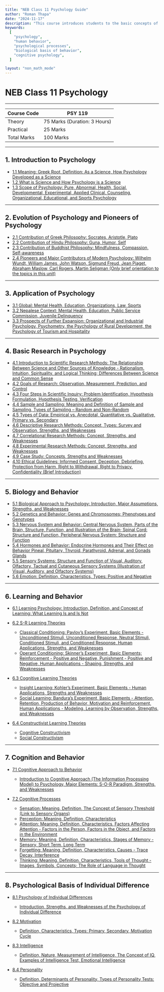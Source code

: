 ```yaml
---
title: "NEB Class 11 Psychology Guide"
author: "Roman Thapa"
date: "2024-11-17"
description: "This course introduces students to the basic concepts of psychology, including the study of human behavior, psychological processes, and the biological basis of behavior."
keywords:
  [
    "psychology",
    "human behavior",
    "psychological processes",
    "biological basis of behavior",
    "cognitive psychology",
  ]

layout: "non_math_mode"
---
```


# NEB Class 11 Psychology

---

| Course Code | PSY 119                      |
| ----------- | ---------------------------- |
| Theory      | 75 Marks (Duration: 3 Hours) |
| Practical   | 25 Marks                     |
| Total Marks | 100 Marks                    |

---

## 1. Introduction to Psychology

- [1.1 Meaning: Greek Root, Definition: As a Science, How Psychology Developed as a Science](./introduction-psychology/meaning-development/)
- [1.2 What is Science and How Psychology is a Science](./introduction-psychology/psychology-as-science/)
- [1.3 Scope of Psychology: Pure, Abnormal, Health, Social, Developmental, Experimental, Applied Clinical, Counseling, Organizational, Educational, and Sports Psychology](./introduction-psychology/scope/)

---

## 2. Evolution of Psychology and Pioneers of Psychology

- [2.1 Contribution of Greek Philosophy: Socrates, Aristotle, Plato](./evolution-psychology/greek-philosophy/)
- [2.2 Contribution of Hindu Philosophy: Guna, Humor, Self](./evolution-psychology/hindu-philosophy/)
- [2.3 Contribution of Buddhist Philosophy: Mindfulness, Compassion, Self-awareness](./evolution-psychology/buddhist-philosophy/)
- [2.4 Pioneers and Major Contributors of Modern Psychology: Wilhelm Wundt, William James, John Watson, Sigmund Freud, Jean Piaget, Abraham Maslow, Carl Rogers, Martin Seligman (Only brief orientation to the topics in this unit)](./evolution-psychology/pioneers-modern-psychology/)

---

## 3. Application of Psychology

- [3.1 Global: Mental Health, Education, Organizations, Law, Sports](./application-psychology/global/)
- [3.2 Nepalese Context: Mental Health, Education, Public Service Commission, Juvenile Delinquency](./application-psychology/nepalese-context/)
- [3.3 Prospects of Further Expansion: Organizational and Industrial Psychology, Psychometry, the Psychology of Rural Development, the Psychology of Tourism and Hospitality](./application-psychology/prospects-expansion/)

---

## 4. Basic Research in Psychology

- [4.1 Introduction to Scientific Research Methods: The Relationship Between Science and Other Sources of Knowledge - Rationalism, Intuition, Spirituality, and Logical Thinking; Differences Between Science and Common Sense](./basic-research-psychology/scientific-research-methods/)
- [4.2 Goals of Research: Observation, Measurement, Prediction, and Control](./basic-research-psychology/goals-research/)
- [4.3 Four Steps in Scientific Inquiry: Problem Identification, Hypothesis Formulation, Hypothesis Testing, Verification](./basic-research-psychology/scientific-inquiry/)
- [4.4 Sample and Sampling: Meaning and Definition of Sample and Sampling, Types of Sampling – Random and Non-Random](./basic-research-psychology/sample-sampling/)
- [4.5 Types of Data: Empirical vs. Anecdotal, Quantitative vs. Qualitative, Primary vs. Secondary](./basic-research-psychology/types-of-data/)
- [4.6 Descriptive Research Methods: Concept, Types: Survey and Observation, Strengths, and Weaknesses](./basic-research-psychology/descriptive-research-methods/)
- [4.7 Correlational Research Methods: Concept, Strengths, and Weaknesses](./basic-research-psychology/correlational-research-methods/)
- [4.8 Experimental Research Methods: Concept, Strengths, and Weaknesses](./basic-research-psychology/experimental-research-methods/)
- [4.9 Case Study: Concepts, Strengths and Weaknesses](./basic-research-psychology/case-study/)
- [4.10 Ethical Guidelines: Informed Consent, Deception, Debriefing, Protection from Harm, Right to Withdrawal, Right to Privacy, Confidentiality (Brief Introduction)](./basic-research-psychology/ethical-guidelines/)

---

## 5. Biology and Behavior

- [5.1 Biological Approach to Psychology: Introduction, Major Assumptions, Strengths, and Weaknesses](./biology-and-behavior/biological-approach-psychology/)
- [5.2 Genetics and Behavior: Genes and Chromosomes; Phenotypes and Genotypes](./biology-and-behavior/genetics-behavior/)
- [5.3 Nervous System and Behavior: Central Nervous System, Parts of the Brain, Structure, Function, and Illustration of the Brain; Spinal Cord: Structure and Function, Peripheral Nervous System: Structure and Function](./biology-and-behavior/nervous-system-behavior/)
- [5.4 Hormones and Behavior: Endocrine Hormones and Their Effect on Behavior Pineal, Pituitary, Thyroid, Parathyroid, Adrenal, and Gonads Glands](./biology-and-behavior/hormones-behavior/)
- [5.5 Sensory Systems: Structure and Function of Visual, Auditory, Olfactory, Tactual and Cutaneous Sensory Systems (Illustration of Visual, Auditory, and Olfactory Systems)](./biology-and-behavior/sensory-systems/)
- [5.6 Emotion: Definition, Characteristics, Types: Positive and Negative](./biology-and-behavior/emotion/)

---

## 6. Learning and Behavior

- [6.1 Learning Psychology: Introduction, Definition, and Concept of Learning: What Learning Is and Is Not](./learning-and-behavior/learning-psychology/)
- [6.2 S-R Learning Theories](./learning-and-behavior/sr-learning-theories/)

  - [Classical Conditioning: Pavlov’s Experiment, Basic Elements - Unconditioned Stimuli, Unconditioned Response, Neutral Stimuli, Conditioned Stimuli, and Conditioned Response, Human Applications, Strengths, and Weaknesses](./learning-and-behavior/sr-learning-theories/classical-conditioning/)
  - [Operant Conditioning: Skinner’s Experiment, Basic Elements; Reinforcement - Positive and Negative, Punishment - Positive and Negative, Human Applications - Shaping, Strengths, and Weaknesses](./learning-and-behavior/sr-learning-theories/operant-conditioning/)

- [6.3 Cognitive Learning Theories](./learning-and-behavior/cognitive-learning-theories/)

  - [Insight Learning: Kohler’s Experiment, Basic Elements - Human Applications, Strengths and Weaknesses](./learning-and-behavior/cognitive-learning-theories/insight-learning/)
  - [Social Learning: Bandura’s Experiment, Basic Elements - Attention, Retention, Production of Behavior, Motivation and Reinforcement, Human Applications - Modeling, Learning by Observation, Strengths, and Weaknesses](./learning-and-behavior/cognitive-learning-theories/social-learning/)

- [6.4 Constructivist Learning Theories](./learning-and-behavior/constructivist-learning-theories/)

  - [Cognitive Constructivism](./learning-and-behavior/constructivist-learning-theories/cognitive-constructivism/)
  - [Social Constructivism](./learning-and-behavior/constructivist-learning-theories/social-constructivism/)

---

## 7. Cognition and Behavior

- [7.1 Cognitive Approach to Behavior](./cognition-and-behavior/cognitive-approach/)

  - [Introduction to Cognitive Approach (The Information Processing Model) to Psychology, Major Elements: S-O-R Paradigm, Strengths, and Weaknesses](./cognition-and-behavior/cognitive-approach/information-processing-model/)

- [7.2 Cognitive Processes](./cognition-and-behavior/cognitive-processes/)

  - [Sensation: Meaning, Definition, The Concept of Sensory Threshold (Link to Sensory Organs)](./cognition-and-behavior/cognitive-processes/sensation/)
  - [Perception: Meaning, Definition, Characteristics](./cognition-and-behavior/cognitive-processes/perception/)
  - [Attention: Meaning, Definition, Characteristics, Factors Affecting Attention - Factors in the Person, Factors in the Object, and Factors in the Environment](./cognition-and-behavior/cognitive-processes/attention/)
  - [Memory: Meaning, Definition, Characteristics, Stages of Memory - Sensory, Short Term, Long Term](./cognition-and-behavior/cognitive-processes/memory/)
  - [Forgetting: Meaning, Definition, Characteristics, Causes - Trace Decay, Interference](./cognition-and-behavior/cognitive-processes/forgetting/)
  - [Thinking: Meaning, Definition, Characteristics, Tools of Thought - Images, Symbols, Concepts; The Role of Language in Thought](./cognition-and-behavior/cognitive-processes/thinking/)

---

## 8. Psychological Basis of Individual Difference

- [8.1 Psychology of Individual Differences](./psychological-basis/psychology-of-individual-differences/)

  - [Introduction, Strengths, and Weaknesses of the Psychology of Individual Difference](./psychological-basis/psychology-of-individual-differences/introduction-individual-differences/)

- [8.2 Motivation](./psychological-basis/motivation/)

  - [Definition, Characteristics, Types: Primary, Secondary, Motivation Cycle](./psychological-basis/motivation/motivation-cycle/)

- [8.3 Intelligence](./psychological-basis/intelligence/)

  - [Definition, Nature, Measurement of Intelligence, The Concept of IQ, Examples of Intelligence Test, Emotional Intelligence](./psychological-basis/intelligence/intelligence-measurement/)

- [8.4 Personality](./psychological-basis/personality/)

  - [Definition, Determinants of Personality, Types of Personality Tests: Objective and Projective](./psychological-basis/personality/personality-tests/)
